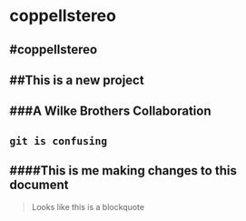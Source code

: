 coppellstereo
=============

#coppellstereo
---
##This is a new project
---
###A Wilke Brothers Collaboration
---
`git is confusing`
---
####This is me making changes to this document
---
>Looks like this is a blockquote